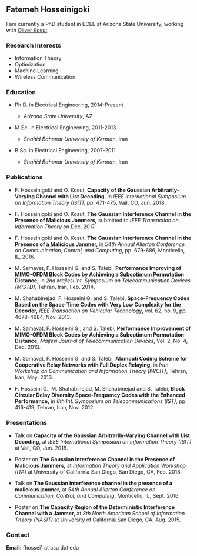 ## Fatemeh Hosseinigoki
I am currently a PhD student in ECEE at Arizona State University, working with [Oliver Kosut](https://sites.google.com/site/okosut/).

### Research Interests
- Information Theory
- Optimization
- Machine Learning 
- Wireless Communication

### Education
* Ph.D. in Electrical Engineering, 2014-Present 
  * _Arizona State University_, AZ
  
* M.Sc. in Electrical Engineering, 2011-2013
  * _Shahid Bahonar University of Kerman_, Iran

* B.Sc. in Electrical Engineering, 2007-2011
  * _Shahid Bahonar University of Kerman_, Iran


### Publications
* F. Hosseinigoki and O. Kosut, __Capacity of the Gaussian Arbitrarily-Varying Channel with List Decoding,__ in _IEEE International Symposium on Information Theory (ISIT)_, pp. 471-475, Vail, CO, Jun. 2018. 

* F. Hosseinigoki and O. Kosut, __The Gaussian Interference Channel in the Presence of Malicious Jammers,__ submitted to _IEEE Transaction on Information Theory_ on Dec. 2017.

* F. Hosseinigoki and O. Kosut, __The Gaussian Interference Channel in the Presence of a Malicious Jammer,__ in _54th Annual Allerton Conference on Communication, Control, and Computing_, pp. 679-686, Monticello, IL, 2016.


* M. Samavat, F. Hosseini G. and S. Talebi, __Performance Improving of MIMO-OFDM Block Codes by Achieving a Suboptimum Permutation Distance,__ in _2nd Majlesi Int. Symposium on Telecommunication Devices (MISTD)_, Tehran, Iran, Feb. 2014.

* M. Shahabinejad, F. Hosseini G. and S. Talebi, __Space-Frequency Codes Based on the Space-Time Codes with Very Low Complexity for the Decoder,__ _IEEE Transaction on Vehicular Technology_, vol. 62, no. 9, pp. 4678–4684, Nov. 2013.

* M. Samavat, F. Hosseini G., and S. Talebi, __Performance Improvement of MIMO-OFDM Block Codes by Achieving a Suboptimum Permutation Distance__, _Majlesi Journal of Telecommunication Devices_, Vol. 2, No. 4, Dec. 2013.

* M. Samavat, F. Hosseini G. and S. Talebi, __Alamouti Coding Scheme for Cooperative Relay Networks with Full Duplex Relaying,__ in _Iran Workshop on Communication and Information Theory (IWCIT)_, Tehran, Iran, May. 2013.

* F. Hosseini G., M. Shahabinejad, M. Shahabinejad and S. Talebi, __Block Circular Delay Diversity Space-Frequency Codes with the Enhanced Performance,__ in _6th Int. Symposium on Telecommunications (IST)_, pp. 416-419, Tehran, Iran, Nov. 2012.

### Presentations
* Talk on __Capacity of the Gaussian Arbitrarily-Varying Channel with List Decoding,__ at _IEEE International Symposium on Information Theory (ISIT)_ at Vail, CO, Jun. 2018.

* Poster on __The Gaussian Interference Channel in the Presence of Malicious Jammers,__ at _Information Theory and Application Workshop (ITA)_ at University of California San Diego, San Diego, CA, Feb. 2018.

*	Talk on __The Gaussian interference channel in the presence of a malicious jammer,__ at _54th Annual Allerton Conference on Communication, Control, and Computing_, Monticello, IL, Sept. 2016.

* Poster on __The Capacity Region of the Deterministic Interference Channel with a Jammer,__ at _8th North American School of Information Theory (NASIT)_ at University of California San Diego, CA, Aug. 2015.

### Contact
__Email:__ fhossei1 at asu dot edu
